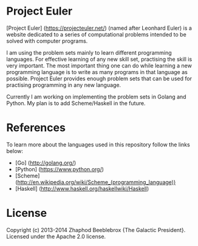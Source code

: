 # Project Euler

[Project Euler] (https://projecteuler.net/) (named after Leonhard Euler) is a website dedicated to a series of computational problems intended to be solved with computer programs. 

I am using the problem sets mainly to learn different programming languages. For effective learning of any new skill set, practising the skill is very important. The most important thing one can do while learning a new programming language is to write as many programs in that language as possible. Project Euler provides enough problem sets that can be used for practising programming in any new language. 

Currently I am working on implementing the problem sets in Golang and Python. My plan is to add Scheme/Haskell in the future.

# References

To learn more about the languages used in this repository follow the links below:

* [Go] (http://golang.org/)
* [Python] (https://www.python.org/)
* [Scheme] (http://en.wikipedia.org/wiki/Scheme_(programming_language))
* [Haskell] (http://www.haskell.org/haskellwiki/Haskell)

# License
Copyright (c) 2013-2014 Zhaphod Beeblebrox {The Galactic President}. Licensed under the Apache 2.0 license.